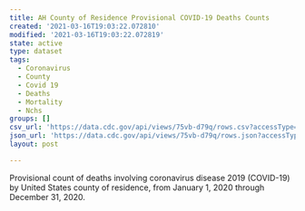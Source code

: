 ```yaml
---
title: AH County of Residence Provisional COVID-19 Deaths Counts
created: '2021-03-16T19:03:22.072810'
modified: '2021-03-16T19:03:22.072819'
state: active
type: dataset
tags:
  - Coronavirus
  - County
  - Covid 19
  - Deaths
  - Mortality
  - Nchs
groups: []
csv_url: 'https://data.cdc.gov/api/views/75vb-d79q/rows.csv?accessType=DOWNLOAD'
json_url: 'https://data.cdc.gov/api/views/75vb-d79q/rows.json?accessType=DOWNLOAD'
layout: post

---
```

Provisional count of deaths involving coronavirus disease 2019 (COVID-19) by United States county of residence, from January 1, 2020 through December 31, 2020.

